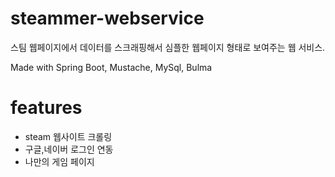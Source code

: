 # steammer-webservice

스팀 웹페이지에서 데이터를 스크래핑해서 심플한 웹페이지 형태로 보여주는 웹 서비스.

Made with Spring Boot, Mustache, MySql, Bulma


# features

 - steam 웹사이트 크롤링
 - 구글,네이버 로그인 연동
 - 나만의 게임 페이지

